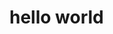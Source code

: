 <html>
  <head>
    <title>my first github page</title>
  </head>
  <body>
    <h1>hello world</h1>
  </body>
  </html>
    
